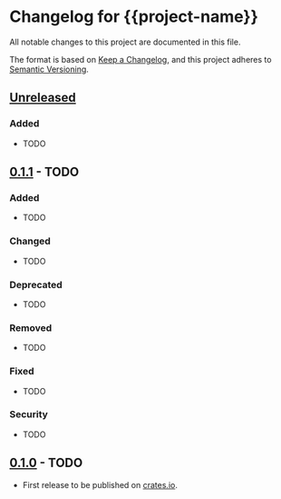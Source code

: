 # Changelog for {{project-name}}

All notable changes to this project are documented in this file.

The format is based on [Keep a Changelog](https://keepachangelog.com/en/1.1.0/),
and this project adheres to [Semantic Versioning](https://semver.org/spec/v2.0.0.html).

## [Unreleased]

### Added

* TODO

## [0.1.1] - TODO

### Added

* TODO

### Changed

* TODO

### Deprecated

* TODO

### Removed

* TODO

### Fixed

* TODO

### Security

* TODO

## [0.1.0] - TODO

* First release to be published on [crates.io](https://crates.io/).

[unreleased]: https://github.com/0xdea/{{project-name}}/compare/v0.1.1...HEAD

[0.1.1]: https://github.com/0xdea/{{project-name}}/compare/v0.1.0...v0.1.1

[0.1.0]: https://github.com/0xdea/{{project-name}}/releases/tag/v0.1.0
